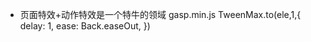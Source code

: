 - 页面特效+动作特效是一个特牛的领域 
  gasp.min.js
  TweenMax.to(ele,1,{
      delay: 1,
      ease: Back.easeOut,
  })